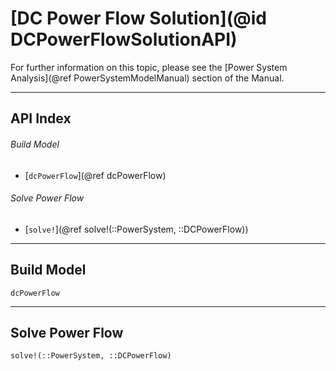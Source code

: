 # [DC Power Flow Solution](@id DCPowerFlowSolutionAPI)

For further information on this topic, please see the [Power System Analysis](@ref PowerSystemModelManual) section of the Manual.

---

## API Index

###### Build Model
* [`dcPowerFlow`](@ref dcPowerFlow)

###### Solve Power Flow
* [`solve!`](@ref solve!(::PowerSystem, ::DCPowerFlow))

---

## Build Model
```@docs
dcPowerFlow
```

---

## Solve Power Flow 
```@docs
solve!(::PowerSystem, ::DCPowerFlow)
```

